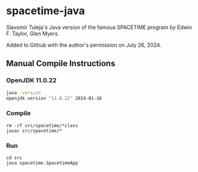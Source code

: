 # spacetime-java

Slavomir Tuleja's Java version of the famous SPACETIME program by Edwin F. Taylor, Glen Myers.

Added to Github with the author's permission on July 26, 2024.

## Manual Compile Instructions

### OpenJDK 11.0.22
```sh
java -version
openjdk version "11.0.22" 2024-01-16
```

### Compile
```
rm -rf src/spacetime/*class
javac src/spacetime/*
```

### Run
```
cd src
java spacetime.SpacetimeApp
```


